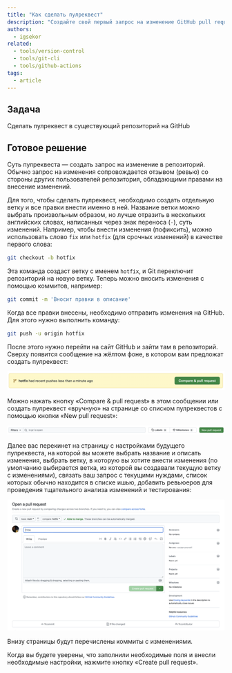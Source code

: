 ```yaml
---
title: "Как сделать пулреквест"
description: "Создайте свой первый запрос на изменение GitHub pull request."
authors:
  - igsekor
related:
  - tools/version-control
  - tools/git-cli
  - tools/github-actions
tags:
  - article
---
```


## Задача

Сделать пулреквест в существующий репозиторий на GitHub

## Готовое решение

Суть пулреквеста — создать запрос на изменение в репозиторий. Обычно запрос на изменения сопровождается отзывом (ревью) со стороны других пользователей репозитория, обладающими правами на внесение изменений.

Для того, чтобы сделать пулреквест, необходимо создать отдельную ветку и все правки внести именно в ней. Название ветки можно выбрать произвольным образом, но лучше отразить в нескольких английских словах, написанных через знак переноса (`-`), суть изменений. Например, чтобы внести изменения (пофиксить), можно использовать слово `fix` или `hotfix` (для срочных изменений) в качестве первого слова:

```bash
git checkout -b hotfix
```

Эта команда создаст ветку с именем `hotfix`, и Git переключит репозиторий на новую ветку. Теперь можно вносить изменения с помощью коммитов, например:

```bash
git commit -m 'Вносит правки в описание'
```

Когда все правки внесены, необходимо отправить изменения на GitHub. Для этого нужно выполнить команду:

```bash
git push -u origin hotfix
```

После этого нужно перейти на сайт GitHub и зайти там в репозиторий. Сверху появится сообщение на жёлтом фоне, в котором вам предложат создать пулреквест:

![Сообщение с кнопкой на создание пулреквеста](images/compare-and-pull-request.png)

Можно нажать кнопку «Compare & pull request» в этом сообщении или создать пулреквест «вручную» на странице со списком пулреквестов с помощью кнопки «New pull request»:

![Кнопка для создания пулреквеста на странице со списком пулреквестов](images/new-pull-request.png)

Далее вас перекинет на страницу с настройками будущего пулреквеста, на которой вы можете выбрать название и описать изменения, выбрать ветку, в которую вы хотите внести изменения (по умолчанию выбирается ветка, из которой вы создавали текущую ветку с изменениями), связать ваш запрос с текущими нуждами, список которых обычно находится в списке ишью, добавить ревьюеров для проведения тщательного анализа изменений и тестирования:

![Страница с настройками пулреквеста](images/open-pull-request.png)

Внизу страницы будут перечислены коммиты с изменениями.

Когда вы будете уверены, что заполнили необходимые поля и внесли необходимые настройки, нажмите кнопку «Create pull request».
